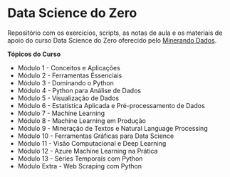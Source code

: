 # Data Science do Zero

Repositório com os exercícios, scripts, as notas de aula e os materiais de apoio do curso Data Science do Zero oferecido pelo <a href="https://minerandodados.com.br/">Minerando Dados</a>.

**Tópicos do Curso**
 - Módulo 1 - Conceitos e Aplicações
 - Módulo 2 - Ferramentas Essenciais
 - Módulo 3 - Dominando o Python
 - Módulo 4 - Python para Análise de Dados
 - Módulo 5 - Visualização de Dados
 - Módulo 6 - Estatística Aplicada e Pré-processamento de Dados
 - Módulo 7 - Machine Learning
 - Módulo 8 - Machine Learning em Produção
 - Módulo 9 - Mineração de Textos e Natural Language Processing
 - Módulo 10 - Ferramentas Gráficas para Data Science
 - Módulo 11 - Visão Computacional e Deep Learning
 - Módulo 12 - Azure Machine Learning na Prática
 - Módulo 13 - Séries Temporais com Python
 - Módulo Extra - Web Scraping com Python
